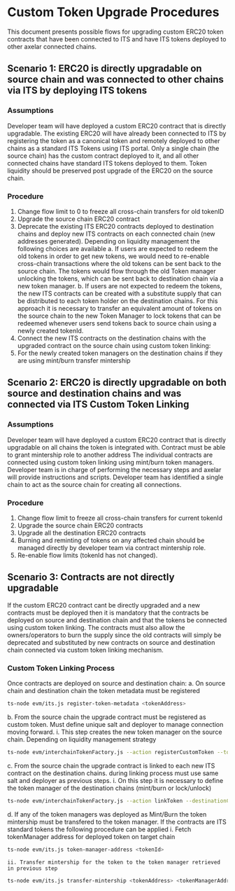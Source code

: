 # Custom Token Upgrade Procedures


This document presents possible flows for upgrading custom ERC20 token contracts that have been connected to ITS and have ITS tokens deployed to other axelar connected chains.


## Scenario 1: ERC20 is directly upgradable on source chain and was connected to other chains via ITS by deploying ITS tokens

### Assumptions

Developer team will have deployed a custom ERC20 contract that is directly upgradable.
The existing ERC20 will have already been connected to ITS by registering the token as a canonical token and remotely deployed to other chains as a standard ITS Tokens using ITS portal.
Only a single chain (the source chain) has the custom contract deployed to it, and all other connected chains have standard ITS tokens deployed to them.
Token liquidity should be preserved post upgrade of the ERC20 on the source chain. 

### Procedure

1. Change flow limit to 0 to freeze all cross-chain transfers for old tokenID
2. Upgrade the source chain ERC20 contract
3. Deprecate the existing ITS ERC20 contracts deployed to destination chains and deploy new ITS contracts on each connected chain (new addresses generated). Depending on liquidity management the following choices are available
    a. If users are expected to redeem the old tokens in order to get new tokens, we would need to re-enable cross-chain transactions where the old tokens can be sent back to the source chain. The tokens would flow through the old Token manager unlocking the tokens, which can be sent back to destination chain via a new token manager.
    b. If users are not expected to redeem the tokens, the new ITS contracts can be created with a substitute supply that can be distributed to each token holder on the destination chains. For this approach it is necessary to transfer an equivalent amount of tokens on the source chain to the new Token Manager to lock tokens that can be redeemed whenever users send tokens back to source chain using a newly created tokenId.
4. Connect the new ITS contracts on the destination chains with the upgraded contract on the source chain using custom token linking:
5. For the newly created token managers on the destination chains if they are using mint/burn transfer mintership


## Scenario 2: ERC20 is directly upgradable on both source and destination chains and was connected via ITS Custom Token Linking

### Assumptions

Developer team will have deployed a custom ERC20 contract that is directly upgradable on all chains the token is integrated with.
Contract must be able to grant mintership role to another address
The individual contracts are connected using custom token linking using mint/burn token managers. Developer team is in charge of performing the necessary steps and axelar will provide instructions and scripts.
Developer team has identified a single chain to act as the source chain for creating all connections.

### Procedure

1. Change flow limit to freeze all cross-chain transfers for current tokenId
2. Upgrade the source chain ERC20 contracts
3. Upgrade all the destination ERC20 contracts
4. Burning and reminting of tokens on any affected chain should be managed directly by developer team via contract mintership role.  
5. Re-enable flow limits (tokenId has not changed).

## Scenario 3: Contracts are not directly upgradable

If the custom ERC20 contract cant be directly upgraded and a new contracts must be deployed then it is mandatory that the contracts be deployed on source and destination chain and that the tokens be connected using custom token linking. The contracts must also allow the owners/operators to burn the supply since the old contracts will simply be deprecated and substituted by new contracts on source and destination chain connected via custom token linking mechanism. 


### Custom Token Linking Process
Once contracts are deployed on source and destination chain:
a. On source chain and destination chain the token metadata must be registered 
```bash
ts-node evm/its.js register-token-metadata <tokenAddress>
```

b. From the source chain the upgrade contract must be registered as custom token. Must define unique salt and deployer to manage connection moving forward.
    i. This step creates the new token manager on the source chain. Depending on liquidity management strategy 

```bash
ts-node evm/interchainTokenFactory.js --action registerCustomToken --tokenAddress [tokenAddress] --tokenManagerType 4 --operator [wallet] --salt "salt6789"
```

c. From the source chain the upgrade contract is linked to each new ITS contract on the destination chains. during linking process must use same salt and deployer as previous steps.
    i. On this step it is necessary to define the token manager of the destination chains (mint/burn or lock/unlock)

```bash
ts-node evm/interchainTokenFactory.js --action linkToken --destinationChain chain2 --destinationTokenAddress [remote token address] --tokenManagerType 4 --linkParams "0x" --salt "salt6789"
```

d. If any of the token managers was deployed as Mint/Burn the token mintership must be transfered to the token manager. If the contracts are ITS standard tokens the following procedure can be applied
    i. Fetch tokenManager address for deployed token on target chain

```bash
ts-node evm/its.js token-manager-address <tokenId>
```
    ii. Transfer mintership for the token to the token manager retrieved in previous step

```bash
ts-node evm/its.js transfer-mintership <tokenAddress> <tokenManagerAddress>
```
